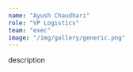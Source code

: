 ```yaml
---
name: "Ayush Chaudhari"
role: "VP Logistics"
team: "exec"
image: "/img/gallery/generic.png"
---
```


description